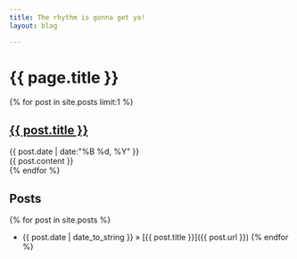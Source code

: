 ```yaml
---
title: The rhythm is gonna get ya!
layout: blag

---
```


# {{ page.title }}

{% for post in site.posts limit:1 %}
  <div id='latest'>
    <h2><a href='{{ post.url }}'>{{ post.title }}</a></h2>
    <div class='when'>{{ post.date | date:"%B %d, %Y" }}</div>
    {{ post.content }}
  </div>
{% endfor %}

## Posts

{% for post in site.posts %}
* {{ post.date | date_to_string }} &raquo; [{{ post.title }}]({{ post.url }})
{% endfor %}
